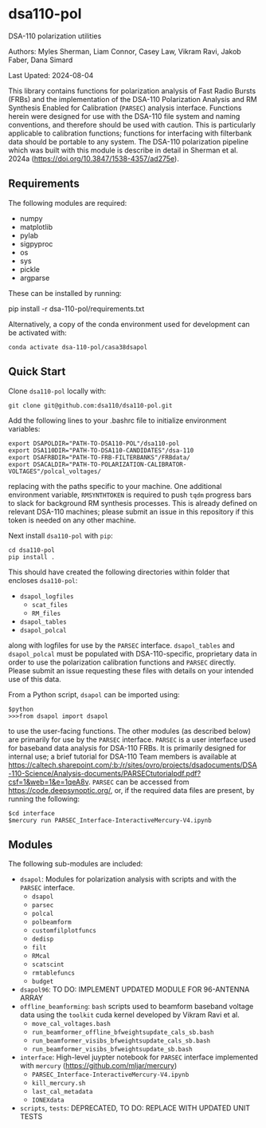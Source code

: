 # dsa110-pol
DSA-110 polarization utilities


Authors: Myles Sherman, Liam Connor, Casey Law, Vikram Ravi, Jakob Faber, Dana Simard

Last Upated: 2024-08-04

This library contains functions for polarization analysis of Fast Radio Bursts (FRBs) and the implementation of the DSA-110
Polarization Analysis and RM Synthesis Enabled for Calibration (`PARSEC`) analysis interface. Functions herein were
designed for use with the DSA-110 file system and naming conventions, and therefore should be
used with caution. This is particularly applicable to calibration functions; functions for
interfacing with filterbank data should be portable to any system. The DSA-110 polarization pipeline
which was built with this module is describe in detail in Sherman et al. 2024a (https://doi.org/10.3847/1538-4357/ad275e).

## Requirements

The following modules are required:

- numpy
- matplotlib
- pylab
- sigpyproc
- os
- sys
- pickle
- argparse

These can be installed by running:

pip install -r dsa-110-pol/requirements.txt

Alternatively, a copy of the conda environment used for development can be activated with:

```
conda activate dsa-110-pol/casa38dsapol
```

## Quick Start

Clone `dsa110-pol` locally with:

```
git clone git@github.com:dsa110/dsa110-pol.git
```

Add the following lines to your .bashrc file to initialize environment variables:

```
export DSAPOLDIR="PATH-TO-DSA110-POL"/dsa110-pol
export DSA110DIR="PATH-TO-DSA110-CANDIDATES"/dsa-110
export DSAFRBDIR="PATH-TO-FRB-FILTERBANKS"/FRBdata/
export DSACALDIR="PATH-TO-POLARIZATION-CALIBRATOR-VOLTAGES"/polcal_voltages/
```

replacing with the paths specific to your machine. One additional environment variable, `RMSYNTHTOKEN` is required to push `tqdm` progress bars to slack for background RM synthesis processes. This is already defined on relevant DSA-110 machines; please submit an issue in this repository if this token is needed on any other machine.

Next install `dsa110-pol` with `pip`:

```
cd dsa110-pol
pip install .
```

This should have created the following directories within folder that encloses `dsa110-pol`:

- `dsapol_logfiles`
	- `scat_files`
	- `RM_files`
- `dsapol_tables`
- `dsapol_polcal`

along with logfiles for use by the `PARSEC` interface. `dsapol_tables` and `dsapol_polcal` must be populated with DSA-110-specific,
proprietary data in order to use the polarization calibration functions and `PARSEC` directly. Please submit an issue requesting 
these files with details on your intended use of this data.

From a Python script, `dsapol` can be imported using:

```
$python
>>>from dsapol import dsapol
```

to use the user-facing functions. The other modules (as described below) are primarily for use by the `PARSEC` interface. `PARSEC` is a user interface used for baseband data analysis for DSA-110 FRBs. It is primarily designed for internal use; a brief tutorial for DSA-110 Team members is available at https://caltech.sharepoint.com/:b:/r/sites/ovro/projects/dsadocuments/DSA-110-Science/Analysis-documents/PARSECtutorialpdf.pdf?csf=1&web=1&e=1qeA8v. `PARSEC` can be accessed
from https://code.deepsynoptic.org/, or, if the required data files are present, by running the following:

```
$cd interface
$mercury run PARSEC_Interface-InteractiveMercury-V4.ipynb
```

## Modules

The following sub-modules are included:
- `dsapol`: Modules for polarization analysis with scripts and with the `PARSEC` interface.
	- `dsapol`
	- `parsec`
	- `polcal`
	- `polbeamform`
	- `customfilplotfuncs`
	- `dedisp`
	- `filt`
	- `RMcal`
	- `scatscint`
	- `rmtablefuncs`
	- `budget`
- `dsapol96`: TO DO: IMPLEMENT UPDATED MODULE FOR 96-ANTENNA ARRAY
- `offline_beamforming`: `bash` scripts used to beamform baseband voltage data using the `toolkit` cuda kernel developed by Vikram Ravi et al.
	- `move_cal_voltages.bash`
	- `run_beamformer_offline_bfweightsupdate_cals_sb.bash`
	- `run_beamformer_visibs_bfweightsupdate_cals_sb.bash`
	- `run_beamformer_visibs_bfweightsupdate_sb.bash`
- `interface`: High-level juypter notebook for `PARSEC` interface implemented with `mercury` (https://github.com/mljar/mercury)
	- `PARSEC_Interface-InteractiveMercury-V4.ipynb`
	- `kill_mercury.sh`
	- `last_cal_metadata`
	- `IONEXdata`
- `scripts`, `tests`: DEPRECATED, TO DO: REPLACE WITH UPDATED UNIT TESTS

